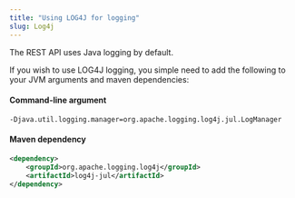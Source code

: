 ```yaml
---
title: "Using LOG4J for logging"
slug: Log4j
---
```


The REST API uses Java logging by default.

If you wish to use LOG4J logging, you simple need to add the following to your JVM arguments and maven dependencies:

#### Command-line argument

```text
-Djava.util.logging.manager=org.apache.logging.log4j.jul.LogManager
```

#### Maven dependency

```xml
<dependency>
    <groupId>org.apache.logging.log4j</groupId>
    <artifactId>log4j-jul</artifactId>
</dependency>
```
